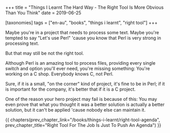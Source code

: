 +++
title = "Things I Learnt The Hard Way - The Right Tool Is More Obvious Than You Think"
date = 2019-06-25

[taxonomies]
tags = ["en-au", "books", "things i learnt", "right tool"]
+++

Maybe you're in a project that needs to process some text. Maybe you're
tempted to say "Let's use Perl" 'cause you know that Perl is very strong in
processing text.

But that may still be not the right tool.

<!-- more -->

Although Perl is an amazing tool to process files, providing every single
switch and option you'll ever need, you're missing something: You're working
on a C shop. Everybody knows C, not Perl.

Sure, if it is a small, "on the corner" kind of project, it's fine to be in
Perl; if it is important for the company, it's better that if it is a C
project.

One of the reason your hero project may fail is because of this: You may even
prove that what you thought it was a better solution is actually a better
solution, but it can't be applied 'cause nobody else can maintain it.

{{ chapters(prev_chapter_link="/books/things-i-learnt/right-tool-agenda", prev_chapter_title="Right Tool For The Job Is Just To Push An Agenda") }}
